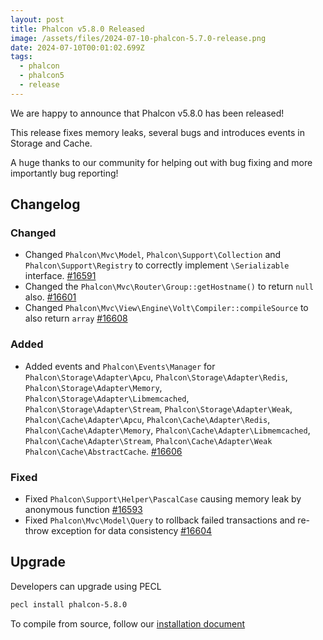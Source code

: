 ```yaml
---
layout: post
title: Phalcon v5.8.0 Released
image: /assets/files/2024-07-10-phalcon-5.7.0-release.png
date: 2024-07-10T00:01:02.699Z
tags:
  - phalcon
  - phalcon5
  - release
---
```

We are happy to announce that Phalcon v5.8.0 has been released!

<!--more-->

This release fixes memory leaks, several bugs and introduces events in Storage and Cache.

A huge thanks to our community for helping out with bug fixing and more importantly bug reporting!

## Changelog

### Changed

- Changed `Phalcon\Mvc\Model`, `Phalcon\Support\Collection` and `Phalcon\Support\Registry` to correctly implement `\Serializable` interface. [#16591](https://github.com/phalcon/cphalcon/issues/16591)
- Changed the `Phalcon\Mvc\Router\Group::getHostname()` to return `null` also. [#16601](https://github.com/phalcon/cphalcon/issues/16601)
- Changed `Phalcon\Mvc\View\Engine\Volt\Compiler::compileSource` to also return `array` [#16608](https://github.com/phalcon/cphalcon/issues/16608)

### Added

- Added events and `Phalcon\Events\Manager` for `Phalcon\Storage\Adapter\Apcu`,
  `Phalcon\Storage\Adapter\Redis`,
  `Phalcon\Storage\Adapter\Memory`,
  `Phalcon\Storage\Adapter\Libmemcached`,
  `Phalcon\Storage\Adapter\Stream`,
  `Phalcon\Storage\Adapter\Weak`,
  `Phalcon\Cache\Adapter\Apcu`,
  `Phalcon\Cache\Adapter\Redis`,
  `Phalcon\Cache\Adapter\Memory`,
  `Phalcon\Cache\Adapter\Libmemcached`,
  `Phalcon\Cache\Adapter\Stream`,
  `Phalcon\Cache\Adapter\Weak`
  `Phalcon\Cache\AbstractCache`. [#16606](https://github.com/phalcon/cphalcon/issues/16606)
 
### Fixed

- Fixed `Phalcon\Support\Helper\PascalCase` causing memory leak by anonymous function [#16593](https://github.com/phalcon/cphalcon/issues/16593)
- Fixed `Phalcon\Mvc\Model\Query` to rollback failed transactions and re-throw exception for data consistency [#16604](https://github.com/phalcon/cphalcon/issues/16604)


## Upgrade
Developers can upgrade using PECL

```bash
pecl install phalcon-5.8.0
```

To compile from source, follow our [installation document](https://docs.phalcon.io/5.8/installation)
